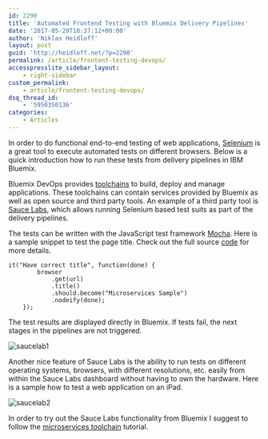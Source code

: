 ```yaml
---
id: 2290
title: 'Automated Frontend Testing with Bluemix Delivery Pipelines'
date: '2017-05-29T10:37:12+00:00'
author: 'Niklas Heidloff'
layout: post
guid: 'http://heidloff.net/?p=2290'
permalink: /article/frontent-testing-devops/
accesspresslite_sidebar_layout:
    - right-sidebar
custom_permalink:
    - article/frontent-testing-devops/
dsq_thread_id:
    - '5950350136'
categories:
    - Articles
---
```


In order to do functional end-to-end testing of web applications, [Selenium](http://www.seleniumhq.org/) is a great tool to execute automated tests on different browsers. Below is a quick introduction how to run these tests from delivery pipelines in IBM Bluemix.

Bluemix DevOps provides [toolchains](https://www.ibm.com/devops/method/category/tools/) to build, deploy and manage applications. These toolchains can contain services provided by Bluemix as well as open source and third party tools. An example of a third party tool is [Sauce Labs](https://saucelabs.com/), which allows running Selenium based test suits as part of the delivery pipelines.

The tests can be written with the JavaScript test framework [Mocha](https://github.com/mochajs/mocha). Here is a sample snippet to test the page title. Check out the full source [code](https://github.com/nheidloff/ui-toolchain-demo-20170526054109132/blob/master/tests/sauce_actual/test-cases.js) for more details.

```
it("Have correct title", function(done) {
        browser
            .get(url)
            .title()
            .should.become("Microservices Sample")
            .nodeify(done);
    });
```

The test results are displayed directly in Bluemix. If tests fail, the next stages in the pipelines are not triggered.

![saucelab1](http://heidloff.net/wp-content/uploads/2017/05/saucelab11.png)

Another nice feature of Sauce Labs is the ability to run tests on different operating systems, browsers, with different resolutions, etc. easily from within the Sauce Labs dashboard without having to own the hardware. Here is a sample how to test a web application on an iPad.

![saucelab2](http://heidloff.net/wp-content/uploads/2017/05/saucelab2.png)

In order to try out the Sauce Labs functionality from Bluemix I suggest to follow the [microservices toolchain](https://www.ibm.com/devops/method/content/toolchains/microservices_v2_toolchain) tutorial.
